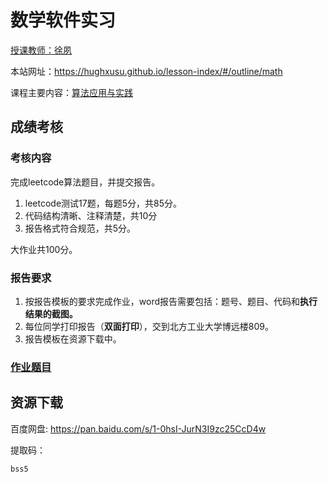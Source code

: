 # 数学软件实习

[授课教师：徐夙](https://hughxusu.github.io/lesson-index/#/c-teacher)

本站网址：https://hughxusu.github.io/lesson-index/#/outline/math

课程主要内容：[算法应用与实践](https://hughxusu.github.io/lesson-algorithm/#/) 

## 成绩考核

### 考核内容

完成leetcode算法题目，并提交报告。

1. leetcode测试17题，每题5分，共85分。
2. 代码结构清晰、注释清楚，共10分
3. 报告格式符合规范，共5分。

大作业共100分。

### 报告要求

1. 按报告模板的要求完成作业，word报告需要包括：题号、题目、代码和**执行结果的截图。**
2. 每位同学打印报告（**双面打印**），交到北方工业大学博远楼809。
3. 报告模板在资源下载中。

### [作业题目](/homework/leetcode)

## 资源下载

百度网盘: https://pan.baidu.com/s/1-0hsI-JurN3I9zc25CcD4w 

提取码：

```shell
bss5
```

